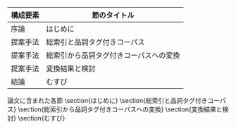 構成要素 | 節のタイトル
 --- | --- 
序論 | はじめに
提案手法 | 総索引と品詞タグ付きコーパス
提案手法 | 総索引から品詞タグ付きコーパスへの変換
提案手法 | 変換結果と検討
結論 | むすび

論文に含まれた各節
\section{はじめに}
\section{総索引と品詞タグ付きコーパス}
\section{総索引から品詞タグ付きコーパスへの変換}
\section{変換結果と検討}
\section{むすび}
